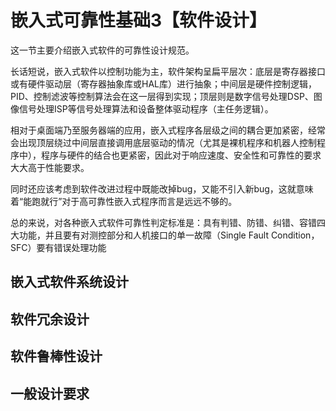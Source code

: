 # 嵌入式可靠性基础3【软件设计】

这一节主要介绍嵌入式软件的可靠性设计规范。

长话短说，嵌入式软件以控制功能为主，软件架构呈扁平层次：底层是寄存器接口或有硬件驱动层（寄存器抽象库或HAL库）进行抽象；中间层是硬件控制逻辑，PID、控制滤波等控制算法会在这一层得到实现；顶层则是数字信号处理DSP、图像信号处理ISP等信号处理算法和设备整体驱动程序（主任务逻辑）。

相对于桌面端乃至服务器端的应用，嵌入式程序各层级之间的耦合更加紧密，经常会出现顶层绕过中间层直接调用底层驱动的情况（尤其是裸机程序和机器人控制程序中），程序与硬件的结合也更紧密，因此对于响应速度、安全性和可靠性的要求大大高于性能要求。

同时还应该考虑到软件改进过程中既能改掉bug，又能不引入新bug，这就意味着“能跑就行”对于高可靠性嵌入式程序而言是远远不够的。

总的来说，对各种嵌入式软件可靠性判定标准是：具有判错、防错、纠错、容错四大功能，并且要有对测控部分和人机接口的单一故障（Single Fault Condition，SFC）要有错误处理功能

## 嵌入式软件系统设计











## 软件冗余设计









## 软件鲁棒性设计















## 一般设计要求









